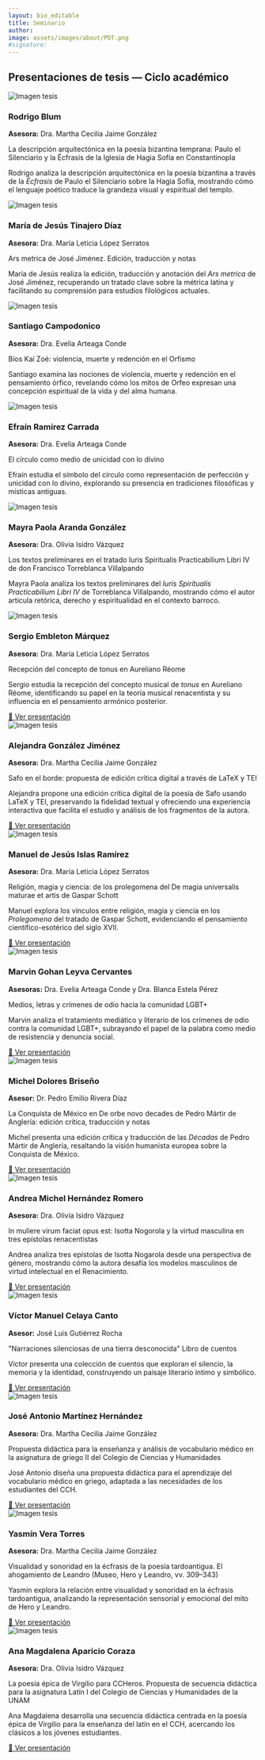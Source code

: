 ```yaml
---
layout: bio_editable
title: Seminario
author:
image: assets/images/about/PDT.png
#signature:
---
```

<section class="bg-amber-50 py-8 font-serif">
  <h2 class="text-center text-2xl text-stone-700 mb-8">Presentaciones de tesis — Ciclo académico</h2>
  
  <div class="grid gap-6 sm:grid-cols-2 lg:grid-cols-3">
    
<!-- Sesión 1 -->
 <article class="bg-white rounded-2xl shadow-md overflow-hidden">
      <img src="https://images.unsplash.com/photo-1519681393784-d120267933ba?auto=format&fit=crop&w=800&q=60" alt="Imagen tesis" class="w-full h-48 object-cover">
      <div class="p-6">
        <h3 class="text-stone-800 font-semibold text-lg">Rodrigo Blum</h3>
        <p class="text-sm text-stone-600 mb-1"><strong>Asesora:</strong> Dra. Martha Cecilia Jaime González</p>
        <p class="italic mb-2">La descripción arquitectónica en la poesía bizantina temprana: Paulo el Silenciario y la Écfrasis de la Iglesia de Hagia Sofía en Constantinopla</p>
        <p class="text-stone-700 text-sm">Rodrigo analiza la descripción arquitectónica en la poesía bizantina a través de la <em>Écfrasis</em> de Paulo el Silenciario sobre la Hagia Sofía, mostrando cómo el lenguaje poético traduce la grandeza visual y espiritual del templo.</p>
      </div>
    </article>

<!-- Sesión 2 -->
 <article class="bg-white rounded-2xl shadow-md overflow-hidden">
      <img src="https://images.unsplash.com/photo-1519681393784-d120267933ba?auto=format&fit=crop&w=800&q=60" alt="Imagen tesis" class="w-full h-48 object-cover">
      <div class="p-6">
        <h3 class="text-stone-800 font-semibold text-lg">María de Jesús Tinajero Díaz</h3>
        <p class="text-sm text-stone-600 mb-1"><strong>Asesora:</strong> Dra. María Leticia López Serratos</p>
        <p class="italic mb-2">Ars metrica de José Jiménez. Edición, traducción y notas</p>
        <p class="text-stone-700 text-sm">María de Jesús realiza la edición, traducción y anotación del <em>Ars metrica</em> de José Jiménez, recuperando un tratado clave sobre la métrica latina y facilitando su comprensión para estudios filológicos actuales.</p>
      </div>
    </article>

 <!-- Sesión 3 -->
 <article class="bg-white rounded-2xl shadow-md overflow-hidden">
      <img src="https://images.unsplash.com/photo-1519681393784-d120267933ba?auto=format&fit=crop&w=800&q=60" alt="Imagen tesis" class="w-full h-48 object-cover">
      <div class="p-6">
        <h3 class="text-stone-800 font-semibold text-lg">Santiago Campodonico</h3>
        <p class="text-sm text-stone-600 mb-1"><strong>Asesora:</strong> Dra. Evelia Arteaga Conde</p>
        <p class="italic mb-2">Bíos Kaí Zoé: violencia, muerte y redención en el Orfismo</p>
        <p class="text-stone-700 text-sm">Santiago examina las nociones de violencia, muerte y redención en el pensamiento órfico, revelando cómo los mitos de Orfeo expresan una concepción espiritual de la vida y del alma humana.</p>
      </div>
    </article>

 <!-- Sesión 4 -->
 <article class="bg-white rounded-2xl shadow-md overflow-hidden">
      <img src="https://images.unsplash.com/photo-1519681393784-d120267933ba?auto=format&fit=crop&w=800&q=60" alt="Imagen tesis" class="w-full h-48 object-cover">
      <div class="p-6">
        <h3 class="text-stone-800 font-semibold text-lg">Efraín Ramírez Carrada</h3>
        <p class="text-sm text-stone-600 mb-1"><strong>Asesora:</strong> Dra. Evelia Arteaga Conde</p>
        <p class="italic mb-2">El círculo como medio de unicidad con lo divino</p>
        <p class="text-stone-700 text-sm">Efraín estudia el símbolo del círculo como representación de perfección y unicidad con lo divino, explorando su presencia en tradiciones filosóficas y místicas antiguas.</p>
      </div>
    </article>

  <!-- Sesión 5 -->
 <article class="bg-white rounded-2xl shadow-md overflow-hidden">
      <img src="https://images.unsplash.com/photo-1519681393784-d120267933ba?auto=format&fit=crop&w=800&q=60" alt="Imagen tesis" class="w-full h-48 object-cover">
      <div class="p-6">
        <h3 class="text-stone-800 font-semibold text-lg">Mayra Paola Aranda González</h3>
        <p class="text-sm text-stone-600 mb-1"><strong>Asesora:</strong> Dra. Olivia Isidro Vázquez</p>
        <p class="italic mb-2">Los textos preliminares en el tratado Iuris Spiritualis Practicabilium Libri IV de don Francisco Torreblanca Villalpando</p>
        <p class="text-stone-700 text-sm">Mayra Paola analiza los textos preliminares del <em>Iuris Spiritualis Practicabilium Libri IV</em> de Torreblanca Villalpando, mostrando cómo el autor articula retórica, derecho y espiritualidad en el contexto barroco.</p>
      </div>
    </article>

<!-- Sesión 6 -->
<article class="bg-white rounded-2xl shadow-md overflow-hidden">
      <img src="https://images.unsplash.com/photo-1519681393784-d120267933ba?auto=format&fit=crop&w=800&q=60" alt="Imagen tesis" class="w-full h-48 object-cover">
      <div class="p-6">
        <h3 class="text-stone-800 font-semibold text-lg">Sergio Embleton Márquez</h3>
        <p class="text-sm text-stone-600 mb-1"><strong>Asesora:</strong> Dra. María Leticia López Serratos</p>
        <p class="italic mb-2">Recepción del concepto de tonus en Aureliano Réome</p>
        <p class="text-stone-700 text-sm">Sergio estudia la recepción del concepto musical de <em>tonus</em> en Aureliano Réome, identificando su papel en la teoría musical renacentista y su influencia en el pensamiento armónico posterior.</p>
        <a href="https://youtu.be/i6J0hoD5Od8?si=tATJb4KWGukmnFjW" target="_blank" class="inline-block bg-stone-600 text-white text-sm px-3 py-1 rounded-lg hover:bg-stone-700 transition">🎥 Ver presentación</a>
      </div>
    </article>

 <!-- Sesión 7 -->
 <article class="bg-white rounded-2xl shadow-md overflow-hidden">
      <img src="https://images.unsplash.com/photo-1519681393784-d120267933ba?auto=format&fit=crop&w=800&q=60" alt="Imagen tesis" class="w-full h-48 object-cover">
      <div class="p-6">
        <h3 class="text-stone-800 font-semibold text-lg">Alejandra González Jiménez</h3>
        <p class="text-sm text-stone-600 mb-1"><strong>Asesora:</strong> Dra. Martha Cecilia Jaime González</p>
        <p class="italic mb-2">Safo en el borde: propuesta de edición crítica digital a través de LaTeX y TEI</p>
        <p class="text-stone-700 text-sm">Alejandra propone una edición crítica digital de la poesía de Safo usando LaTeX y TEI, preservando la fidelidad textual y ofreciendo una experiencia interactiva que facilita el estudio y análisis de los fragmentos de la autora.</p>
        <a href="https://youtu.be/lCR7VZ4bPRI?si=_mkxbBWq0Qux_0r9" target="_blank" class="inline-block bg-stone-600 text-white text-sm px-3 py-1 rounded-lg hover:bg-stone-700 transition">🎥 Ver presentación</a>
      </div>
    </article>

<!-- Sesión 8 -->
<article class="bg-white rounded-2xl shadow-md overflow-hidden">
      <img src="https://images.unsplash.com/photo-1519681393784-d120267933ba?auto=format&fit=crop&w=800&q=60" alt="Imagen tesis" class="w-full h-48 object-cover">
      <div class="p-6">
        <h3 class="text-stone-800 font-semibold text-lg">Manuel de Jesús Islas Ramírez</h3>
        <p class="text-sm text-stone-600 mb-1"><strong>Asesora:</strong> Dra. María Leticia López Serratos</p>
        <p class="italic mb-2">Religión, magia y ciencia: de los prolegomena del De magia universalis maturae et artis de Gaspar Schott</p>
        <p class="text-stone-700 text-sm">Manuel explora los vínculos entre religión, magia y ciencia en los <em>Prolegomena</em> del tratado de Gaspar Schott, evidenciando el pensamiento científico-esotérico del siglo XVII.</p>
        <a href="https://youtu.be/B4_e3S0Z7sc?si=oGARIZJXet64Gcbg" target="_blank" class="inline-block bg-stone-600 text-white text-sm px-3 py-1 rounded-lg hover:bg-stone-700 transition">🎥 Ver presentación</a>
      </div>
    </article>

 <!-- Sesión 9 -->
<article class="bg-white rounded-2xl shadow-md overflow-hidden">
      <img src="https://images.unsplash.com/photo-1519681393784-d120267933ba?auto=format&fit=crop&w=800&q=60" alt="Imagen tesis" class="w-full h-48 object-cover">
      <div class="p-6">
        <h3 class="text-stone-800 font-semibold text-lg">Marvin Gohan Leyva Cervantes</h3>
        <p class="text-sm text-stone-600 mb-1"><strong>Asesoras:</strong> Dra. Evelia Arteaga Conde y Dra. Blanca Estela Pérez</p>
        <p class="italic mb-2">Medios, letras y crímenes de odio hacia la comunidad LGBT+</p>
        <p class="text-stone-700 text-sm">Marvin analiza el tratamiento mediático y literario de los crímenes de odio contra la comunidad LGBT+, subrayando el papel de la palabra como medio de resistencia y denuncia social.</p>
        <a href="https://youtu.be/mXm00WOQAXs?si=NlNQ-_g2k5rpOEpS" target="_blank" class="inline-block bg-stone-600 text-white text-sm px-3 py-1 rounded-lg hover:bg-stone-700 transition">🎥 Ver presentación</a>
      </div>
    </article>

 <!-- Sesión 10 -->
 <article class="bg-white rounded-2xl shadow-md overflow-hidden">
      <img src="https://images.unsplash.com/photo-1519681393784-d120267933ba?auto=format&fit=crop&w=800&q=60" alt="Imagen tesis" class="w-full h-48 object-cover">
      <div class="p-6">
        <h3 class="text-stone-800 font-semibold text-lg">Michel Dolores Briseño</h3>
        <p class="text-sm text-stone-600 mb-1"><strong>Asesor:</strong> Dr. Pedro Emilio Rivera Díaz</p>
        <p class="italic mb-2">La Conquista de México en De orbe novo decades de Pedro Mártir de Anglería: edición crítica, traducción y notas</p>
        <p class="text-stone-700 text-sm">Michel presenta una edición crítica y traducción de las <em>Décadas</em> de Pedro Mártir de Anglería, resaltando la visión humanista europea sobre la Conquista de México.</p>
        <a href="https://youtu.be/UVxpqnM0_Dw?si=hkPQ1ckvKtb6v4DI" target="_blank" class="inline-block bg-stone-600 text-white text-sm px-3 py-1 rounded-lg hover:bg-stone-700 transition">🎥 Ver presentación</a>
      </div>
    </article>

 <!-- Sesión 11 -->
 <article class="bg-white rounded-2xl shadow-md overflow-hidden">
      <img src="https://images.unsplash.com/photo-1519681393784-d120267933ba?auto=format&fit=crop&w=800&q=60" alt="Imagen tesis" class="w-full h-48 object-cover">
      <div class="p-6">
        <h3 class="text-stone-800 font-semibold text-lg">Andrea Michel Hernández Romero</h3>
        <p class="text-sm text-stone-600 mb-1"><strong>Asesora:</strong> Dra. Olivia Isidro Vázquez</p>
        <p class="italic mb-2">In muliere virum faciat opus est: Isotta Nogorola y la virtud masculina en tres epístolas renacentistas</p>
        <p class="text-stone-700 text-sm">Andrea analiza tres epístolas de Isotta Nogarola desde una perspectiva de género, mostrando cómo la autora desafía los modelos masculinos de virtud intelectual en el Renacimiento.</p>
        <a href="https://youtu.be/EdG8reHEQWE?si=1kwz9LbjTiFknj1L" target="_blank" class="inline-block bg-stone-600 text-white text-sm px-3 py-1 rounded-lg hover:bg-stone-700 transition">🎥 Ver presentación</a>
      </div>
    </article>

 <!-- Sesión 12 -->
<article class="bg-white rounded-2xl shadow-md overflow-hidden">
      <img src="https://images.unsplash.com/photo-1519681393784-d120267933ba?auto=format&fit=crop&w=800&q=60" alt="Imagen tesis" class="w-full h-48 object-cover">
      <div class="p-6">
        <h3 class="text-stone-800 font-semibold text-lg">Víctor Manuel Celaya Canto</h3>
        <p class="text-sm text-stone-600 mb-1"><strong>Asesor:</strong> José Luis Gutiérrez Rocha</p>
        <p class="italic mb-2">"Narraciones silenciosas de una tierra desconocida" Libro de cuentos</p>
        <p class="text-stone-700 text-sm">Víctor presenta una colección de cuentos que exploran el silencio, la memoria y la identidad, construyendo un paisaje literario íntimo y simbólico.</p>
        <a href="https://youtu.be/LFIzc10g1Fg?si=wrtS1wchPLojGHq5" target="_blank" class="inline-block bg-stone-600 text-white text-sm px-3 py-1 rounded-lg hover:bg-stone-700 transition">🎥 Ver presentación</a>
      </div>
    </article>

 <!-- Sesión 13 -->
<article class="bg-white rounded-2xl shadow-md overflow-hidden">
      <img src="https://images.unsplash.com/photo-1519681393784-d120267933ba?auto=format&fit=crop&w=800&q=60" alt="Imagen tesis" class="w-full h-48 object-cover">
      <div class="p-6">
        <h3 class="text-stone-800 font-semibold text-lg">José Antonio Martínez Hernández</h3>
        <p class="text-sm text-stone-600 mb-1"><strong>Asesora:</strong> Dra. Martha Cecilia Jaime González</p>
        <p class="italic mb-2">Propuesta didáctica para la enseñanza y análisis de vocabulario médico en la asignatura de griego II del Colegio de Ciencias y Humanidades</p>
        <p class="text-stone-700 text-sm">José Antonio diseña una propuesta didáctica para el aprendizaje del vocabulario médico en griego, adaptada a las necesidades de los estudiantes del CCH.</p>
        <a href="https://youtu.be/N-g-9b1m4s8?si=hDQ3FXVUZHVar4m6" target="_blank" class="inline-block bg-stone-600 text-white text-sm px-3 py-1 rounded-lg hover:bg-stone-700 transition">🎥 Ver presentación</a>
      </div>
    </article>

<!-- Sesión 14 -->
<article class="bg-white rounded-2xl shadow-md overflow-hidden">
      <img src="https://images.unsplash.com/photo-1519681393784-d120267933ba?auto=format&fit=crop&w=800&q=60" alt="Imagen tesis" class="w-full h-48 object-cover">
      <div class="p-6">
        <h3 class="text-stone-800 font-semibold text-lg">Yasmín Vera Torres</h3>
        <p class="text-sm text-stone-600 mb-1"><strong>Asesora:</strong> Dra. Martha Cecilia Jaime González</p>
        <p class="italic mb-2">Visualidad y sonoridad en la écfrasis de la poesía tardoantigua. El ahogamiento de Leandro (Museo, Hero y Leandro, vv. 309–343)</p>
        <p class="text-stone-700 text-sm">Yasmín explora la relación entre visualidad y sonoridad en la écfrasis tardoantigua, analizando la representación sensorial y emocional del mito de Hero y Leandro.</p>
        <a href="https://youtu.be/CssT9A4iD28?si=X9uGqeq4UT_O-ugt" target="_blank" class="inline-block bg-stone-600 text-white text-sm px-3 py-1 rounded-lg hover:bg-stone-700 transition">🎥 Ver presentación</a>
      </div>
    </article>

<!-- Sesión 15 -->
 <article class="bg-white rounded-2xl shadow-md overflow-hidden">
      <img src="https://images.unsplash.com/photo-1519681393784-d120267933ba?auto=format&fit=crop&w=800&q=60" alt="Imagen tesis" class="w-full h-48 object-cover">
      <div class="p-6">
        <h3 class="text-stone-800 font-semibold text-lg">Ana Magdalena Aparicio Coraza</h3>
        <p class="text-sm text-stone-600 mb-1"><strong>Asesora:</strong> Dra. Olivia Isidro Vázquez</p>
        <p class="italic mb-2">La poesía épica de Virgilio para CCHeros. Propuesta de secuencia didáctica para la asignatura Latín I del Colegio de Ciencias y Humanidades de la UNAM</p>
        <p class="text-stone-700 text-sm">Ana Magdalena desarrolla una secuencia didáctica centrada en la poesía épica de Virgilio para la enseñanza del latín en el CCH, acercando los clásicos a los jóvenes estudiantes.</p>
        <a href="https://youtu.be/3AuvrWr_vMI?si=t-78pKtYxru3eA2e" target="_blank" class="inline-block bg-stone-600 text-white text-sm px-3 py-1 rounded-lg hover:bg-stone-700 transition">🎥 Ver presentación</a>
      </div>
    </article>

  </div>
</section>